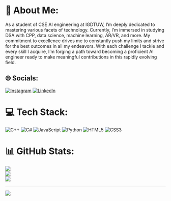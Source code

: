 # 💫 About Me:
As a student of CSE AI engineering at IGDTUW, I’m deeply dedicated to mastering various facets of technology. Currently, I’m immersed in studying DSA with CPP, data science, machine learning, AR/VR, and more. My commitment to excellence drives me to constantly push my limits and strive for the best outcomes in all my endeavors. With each challenge I tackle and every skill I acquire, I’m forging a path toward becoming a proficient AI engineer ready to make meaningful contributions in this rapidly evolving field.


## 🌐 Socials:
[![Instagram](https://img.shields.io/badge/Instagram-%23E4405F.svg?logo=Instagram&logoColor=white)](https://instagram.com/divyaa.yay) [![LinkedIn](https://img.shields.io/badge/LinkedIn-%230077B5.svg?logo=linkedin&logoColor=white)](https://linkedin.com/in/https://www.linkedin.com/in/divya-chaudhary-327615285) 

# 💻 Tech Stack:
![C++](https://img.shields.io/badge/c++-%2300599C.svg?style=for-the-badge&logo=c%2B%2B&logoColor=white) ![C#](https://img.shields.io/badge/c%23-%23239120.svg?style=for-the-badge&logo=csharp&logoColor=white) ![JavaScript](https://img.shields.io/badge/javascript-%23323330.svg?style=for-the-badge&logo=javascript&logoColor=%23F7DF1E) ![Python](https://img.shields.io/badge/python-3670A0?style=for-the-badge&logo=python&logoColor=ffdd54) ![HTML5](https://img.shields.io/badge/html5-%23E34F26.svg?style=for-the-badge&logo=html5&logoColor=white) ![CSS3](https://img.shields.io/badge/css3-%231572B6.svg?style=for-the-badge&logo=css3&logoColor=white)
# 📊 GitHub Stats:
![](https://github-readme-stats.vercel.app/api?username=divyaachaudhary&theme=radical&hide_border=false&include_all_commits=false&count_private=false)<br/>
![](https://github-readme-streak-stats.herokuapp.com/?user=divyaachaudhary&theme=radical&hide_border=false)<br/>
![](https://github-readme-stats.vercel.app/api/top-langs/?username=divyaachaudhary&theme=radical&hide_border=false&include_all_commits=false&count_private=false&layout=compact)

---
[![](https://visitcount.itsvg.in/api?id=divyaachaudhary&icon=0&color=0)](https://visitcount.itsvg.in)

<!-- Proudly created with GPRM ( https://gprm.itsvg.in ) -->
